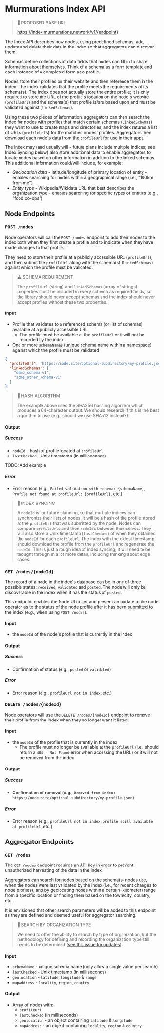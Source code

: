 # Murmurations Index API

> :construction: PROPOSED BASE URL
>
> https://index.murmurations.network/v1/{endpoint}

The Index API describes how nodes, using predefined schemas, add, update and delete their data in the index so that aggregators can discover them.

Schemas define collections of data fields that nodes can fill in to share information about themselves. Think of a schema as a form template and each instance of a completed form as a profile.

Nodes store their profiles on their website and then reference them in the index. The index validates that the profile meets the requirements of its schema(s). The index does not actually store the entire profile; it is only required to store the URL of the profile's location on the node's website (`profileUrl`) and the schema(s) that profile is/are based upon and must be validated against (`linkedSchemas`).

Using these two pieces of information, aggregators can then search the index for nodes with profiles that match certain schemas (`linkedSchemas`) they want to use to create maps and directories, and the index returns a list of URLs (`profileUrl`s) for the matched nodes' profiles. Aggregators then download each node's data from the `profileUrl` for use in their apps.

The index may (and usually will - future plans include multiple Indices; see Index Syncing below) also store additional data to enable aggregators to locate nodes based on other information in addition to the linked schemas. This additional information could/will include, for example:

- _Geolocation data_ - latitude/longitude of primary location of entity - enables searching for nodes within a geographical range (i.e., "100km from me")
- _Entity type_ - Wikipedia/Wikidata URL that best describes the organization type - enables searching for specific types of entities (e.g., "food co-ops")

## Node Endpoints

### `POST /nodes`

Node operators will call the `POST /nodes` endpoint to add their nodes to the index both when they first create a profile and to indicate when they have made changes to that profile.

They need to store their profile at a publicly accessible URL (`profileUrl`), and then submit the `profileUrl` along with the schema(s) (`linkedSchemas`) against which the profile must be validated.

> :warning: SCHEMA REQUIREMENT
>
> The `profileUrl` (string) and `linkedSchemas` (array of strings) properties must be included in every schema as required fields, so the library should never accept schemas and the index should never accept profiles without these two properties.

#### Input

- Profile that validates to a referenced schema (or list of schemas), available at a publicly accessible URL
    - The profile must be available at the `profileUrl` or it will not be recorded by the index
- One or more `schemaName`s (unique schema name within a namespace) against which the profile must be validated

```json
{
  "profileUrl": "https://node.site/optional-subdirectory/my-profile.json",
  "linkedSchemas": [
    "demo_schema-v1",
    "some_other_schema-v1"
  ]
}
```

> :construction: HASH ALGORITHM
>
> The example above uses the SHA256 hashing algorithm which produces a 64-character output. We should research if this is the best algorithm to use (e.g., should we use SHA512 instead?).

#### Output

##### Success

- `nodeId` - hash of profile located at `profileUrl`
- `lastChecked` - Unix timestamp (in milliseconds)

TODO: Add example

##### Error
- Error reason (e.g., `Failed validation with schema: {schemaName}`, `Profile not found at profileUrl: {profileUrl}`, etc.)

> :construction: INDEX SYNCING
>
> A `nodeId` is for future planning, so that multiple indices can synchronize their lists of nodes. It will be a hash of the profile stored at the `profileUrl` that was submitted by the node. Nodes can compare `profileUrl`s and then `nodeId`s between themselves. They will also store a Unix timestamp (`lastChecked`) of when they obtained the `nodeId` for each `profileUrl`. The index with the oldest timestamp should download the profile from the `profileUrl` and regenerate the `nodeId`. This is just a rough idea of index syncing; it will need to be thought through in a lot more detail, including thinking about edge cases.
> 

### `GET /nodes/{nodeId}`

The record of a node in the index's database can be in one of three possible states: `received`, `validated` and `posted`. The node will only be discoverable in the index when it has the status of `posted`.

This endpoint enables the Node UI to get and present an update to the node operator as to the status of the node profile after it has been submitted to the index (e.g., when using `POST /nodes`).

#### Input

- the `nodeId` of the node's profile that is currently in the index

#### Output

##### Success

- Confirmation of status (e.g., `posted` or `validated`)

##### Error
- Error reason (e.g., `profileUrl not in index`, etc.)

### `DELETE /nodes/{nodeId}`

Node operators will use the `DELETE /nodes/{nodeId}` endpoint to remove their profile from the index when they no longer want it listed.

#### Input

- the `nodeId` of the profile that is currently in the index
    - The profile must no longer be available at the `profileUrl` (i.e., should return a `404 - Not Found` error when accessing the URL) or it will not be removed from the index

#### Output

##### Success

- Confirmation of removal (e.g., `Removed from index: https://node.site/optional-subdirectory/my-profile.json`)

##### Error
- Error reason (e.g., `profileUrl not in index`, `profile still available at profileUrl`, etc.)

## Aggregator Endpoints

### `GET /nodes`

The `GET /nodes` endpoint requires an API key in order to prevent unauthorized harvesting of the data in the index.

Aggregators can search for nodes based on the schema(s) nodes use, when the nodes were last validated by the index (i.e., for recent changes to node profiles), and by geolocating nodes within a certain (kilometer) range from a specific location or finding them based on the town/city, country, etc.

It is envisioned that other search parameters will be added to this endpoint as they are defined and deemed useful for aggregator searching.

> :construction: SEARCH BY ORGANIZATION TYPE
>
> We need to offer the ability to search by type of organization, but the methodology for defining and recording the organization type still needs to be determined ([see this issue for updates](https://github.com/MurmurationsNetwork/MurmurationsProtocol/issues/6)).

#### Input

- `schemaName` - unique schema name (only allow a single value per search)
- `lastChecked` - Unix timestamp (in milliseconds)
- `geolocation` - `latitude`, `longitude` & `range`
- `mapAddress` - `locality`, `region`, `country`

#### Output

- Array of nodes with:
    - `profileUrl`
    - `lastChecked` (in milliseconds)
    - `geolocation` - an object containing `latitude` & `longitude`
    - `mapAddress` - an object containing `locality`, `region` & `country`
